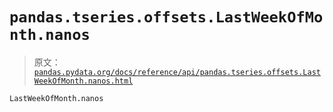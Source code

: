 # `pandas.tseries.offsets.LastWeekOfMonth.nanos`

> 原文：[`pandas.pydata.org/docs/reference/api/pandas.tseries.offsets.LastWeekOfMonth.nanos.html`](https://pandas.pydata.org/docs/reference/api/pandas.tseries.offsets.LastWeekOfMonth.nanos.html)

```py
LastWeekOfMonth.nanos
```
